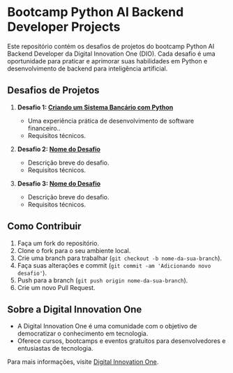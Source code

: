 # Bootcamp Python AI Backend Developer Projects

Este repositório contém os desafios de projetos do bootcamp Python AI Backend Developer da Digital Innovation One (DIO). Cada desafio é uma oportunidade para praticar e aprimorar suas habilidades em Python e desenvolvimento de backend para inteligência artificial.

## Desafios de Projetos

1. **Desafio 1: [Criando um Sistema Bancário com Python](https://github.com/PdrVin/BootcampProjects/tree/SistemaBancario)**
   - Uma experiência prática de desenvolvimento de software financeiro..
   - Requisitos técnicos.

2. **Desafio 2: [Nome do Desafio](link_do_desafio)**
   - Descrição breve do desafio.
   - Requisitos técnicos.

3. **Desafio 3: [Nome do Desafio](link_do_desafio)**
   - Descrição breve do desafio.
   - Requisitos técnicos.

## Como Contribuir

1. Faça um fork do repositório.
2. Clone o fork para o seu ambiente local.
3. Crie uma branch para trabalhar (`git checkout -b nome-da-sua-branch`).
4. Faça suas alterações e commit (`git commit -am 'Adicionando novo desafio'`).
5. Push para a branch (`git push origin nome-da-sua-branch`).
6. Crie um novo Pull Request.

## Sobre a Digital Innovation One

- A Digital Innovation One é uma comunidade com o objetivo de democratizar o conhecimento em tecnologia.
- Oferece cursos, bootcamps e eventos gratuitos para desenvolvedores e entusiastas de tecnologia.

Para mais informações, visite [Digital Innovation One](https://digitalinnovation.one/).


